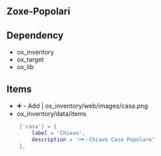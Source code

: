## Zoxe-Popolari

## Dependency 

* ox_inventory
* ox_target
* ox_lib


## Items
* ➕ - Add | ox_inventory/web/images/casa.png
* ox_inventory/data/items
```lua
	['casa'] = {
		label = 'Chiave',
		description = '🗝️・Chiave Casa Popolare'
	},
